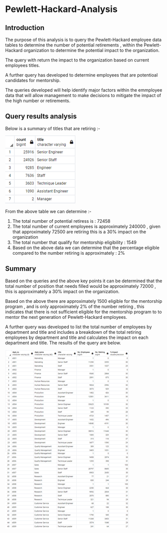 # Pewlett-Hackard-Analysis

## Introduction

The purpose of this analysis is to query the Pewlett-Hackard employee data tables to determine the number of potential retirements , within the Pewlett-Hackard organization to determine the potential impact to the organization.

The query with return the impact to the organization based on current employees titles.

A further query has developed to determine employees that are potentioal candidates for mentorship.

The queries developed will help identify major factors within the emmployee data that will allow management to make decisions to mitigate the impact of the high number or retirements. 

## Query results analysis

Below is a summary of titles that are retiring :- 

![Summary retiring](Analysis%20Project%20Folder/Pewlett-Hackard-Analysis%20Folder/Resources/Summary_retiring.PNG)

From the above table we can determine :- 

1) The total number of potential retiress is : 72458
2) The total number of current employees is approximately 240000 , given that approximately 72500 are retiring this is a 30% impact on the organization
3) The total number that qualify for mentorship eligibility : 1549
4) Based on the above data we can determine that the percentage eligible compared to the number retiring is approximately : 2%

## Summary

Based on the queries and the above key points it can be determined that the total number of position that needs filled would be approximately 72000 , this is approximately a 30% impact on the organization.

Based on the above there are approximately 1500 eligible for the mentorship program , and is only approximately 2% of the number retiring , this indicates that there is not sufficient eligible for the mentorship program to to mentor the next generation of Pewlett-Hackard employees.

A further query was developed to list the total number of employees by department and title and includes a breakdown of the total retiring employees by department and title and calculates the impact on each department and title. The results of the query are below.

![Summary retiring](Analysis%20Project%20Folder/Pewlett-Hackard-Analysis%20Folder/Resources/Dep_summary_title.png)
